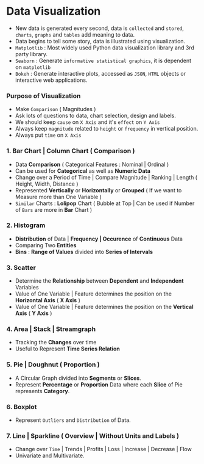 # Data Visualization

- New data is generated every second, data is `collected` and `stored`, `charts`, `graphs` and `tables` add meaning to data.
- Data begins to tell some story, data is illustrated using visualization.
- `Matplotlib` : Most widely used Python data visualization library and 3rd party library.
- `Seaborn` : Generate `informative statistical graphics`, it is dependent on `matplotlib`
- `Bokeh` : Generate interactive plots, accessed as `JSON`, `HTML` objects or interactive web applications.

### Purpose of Visualization
- Make `Comparison` ( Magnitudes )
- Ask lots of questions to data, chart selection, design and labels.
- We should keep `cause` on `X Axis` and it's `effect` on `Y Axis`
- Always keep `magnitude` related to `height` or `frequency` in vertical position.
- Always put `time` on `X Axis`

### 1. Bar Chart | Column Chart ( Comparison )
- Data **Comparison** ( Categorical Features : Nominal | Ordinal )
- Can be used for **Categorical** as well as **Numeric Data**
- Change over a Period of Time | Compare Magnitude | Ranking | Length ( Height, Width, Distance )
- Represented **Vertically** or **Horizontally** or **Grouped** ( If we want to Measure more than One Variable )
- `Similar` Charts : **Lolipop** Chart ( Bubble at Top | Can be used if Number of `Bars` are more in **Bar** Chart )

### 2. Histogram
- **Distribution** of Data | **Frequency | Occurence** of **Continuous** Data
- Comparing Two **Entities**
- **Bins** : **Range of Values** divided into **Series of Intervals**

### 3. Scatter 
- Determine the **Relationship** between **Dependent** and **Independent** Variables
- Value of One Variable | Feature determines the position on the **Horizontal Axis** ( **X Axis** )
- Value of One Variable | Feature determines the position on the **Vertical Axis** ( **Y Axis** )

### 4. Area | Stack | Streamgraph
- Tracking the **Changes** over time
- Useful to Represent **Time Series Relation**

### 5. Pie  | Doughnut ( Proportion )
- A Circular Graph divided into **Segments** or **Slices**.
- Represent **Percentage** or **Proportion** Data where each **Slice** of Pie represents **Category**.

### 6. Boxplot
- Represent `Outliers` and `Distribution` of Data.

### 7. Line | Sparkline ( Overview | Without Units and Labels )
- Change over `Time` | Trends | Profits | Loss | Increase | Decrease | Flow
- Univariate and Multivariate.

